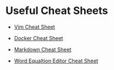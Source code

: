 # Useful Cheat Sheets

* [Vim Cheat Sheet](https://vim.rtorr.com/)

* [Docker Cheat Sheet](https://github.com/wsargent/docker-cheat-sheet)

* [Markdown Cheat Sheet](https://github.com/adam-p/markdown-here/wiki/Markdown-Cheatsheet)

* [Word Equaltion Editor Cheat Sheet](http://www.iun.edu/~mathiho/useful/Equation%20Editor%20Shortcut%20Commands.pdf)

